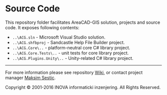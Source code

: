 ﻿# Source Code

This repository folder facilitates AreaCAD-GIS solution, projects and source code. It exposes following contents:

* `..\ACG.sln` - Microsoft Visual Studio solution.
* `..\ACG.shfbproj` - Sandcastle Help File Builder project.
* `..\ACG.Core\..` - platform-neutral core C# library project.
* `..\ACG.Core.Tests\..` - unit tests for core library project.
* `..\ACG.Plugins.Unity\..` - Unity-related C# library project.

---
For more information please see repository [Wiki](https://github.com/geo-inova/acg/wiki), or contact project manager [Maksim Sestic](https://github.com/SesticM).

Copyright © 2001-2016 INOVA informaticki inzenjering. All Rights Reserved.

